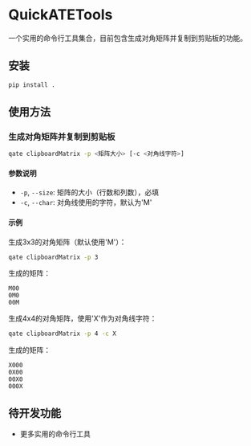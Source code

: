 # QuickATETools

一个实用的命令行工具集合，目前包含生成对角矩阵并复制到剪贴板的功能。

## 安装

```bash
pip install .
```

## 使用方法

### 生成对角矩阵并复制到剪贴板

```bash
qate clipboardMatrix -p <矩阵大小> [-c <对角线字符>]
```

#### 参数说明
- `-p`, `--size`: 矩阵的大小（行数和列数），必填
- `-c`, `--char`: 对角线使用的字符，默认为'M'

#### 示例

生成3x3的对角矩阵（默认使用'M'）：
```bash
qate clipboardMatrix -p 3
```

生成的矩阵：
```
M00
0M0
00M
```

生成4x4的对角矩阵，使用'X'作为对角线字符：
```bash
qate clipboardMatrix -p 4 -c X
```

生成的矩阵：
```
X000
0X00
00X0
000X
```

## 待开发功能
- 更多实用的命令行工具